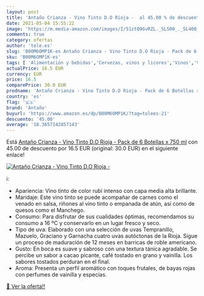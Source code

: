 ```yaml
---
layout: post
title: 'Antaño Crianza - Vino Tinto D.O Rioja -  al 45.00 % de descuento'
date: 2021-05-04 15:55:22
image: 'https://m.media-amazon.com/images/I/51ztQ9GvRZL._SL500_._SL400_.jpg'
comments: true
category: ofertas
author: 'tole.es'
slug: 'B00M6OMP1K-es Antaño Crianza - Vino Tinto D.O Rioja - Pack de 6 Botellas...'
sku: 'B00M6OMP1K-es'
tags: [ 'Alimentación y bebidas','Cervezas, vinos y licores','Vinos','Vinos tintos','antaño','tinto','vino', ]
actualPrice: 16.5 EUR
currency: EUR
price: 16.5
comparePrice: 30.0 EUR
prodname: 'Antaño Crianza - Vino Tinto D.O Rioja - Pack de 6 Botellas x 750 ml'
country: 'es'
flag: '🇪🇸'
brand: 'Antaño'
buyurl: 'https://www.amazon.es/dp/B00M6OMP1K/?tag=tolees-21'
descuento: '45.00'
average: '18.3657142857143'
---
```


Está [Antaño Crianza - Vino Tinto D.O Rioja - Pack de 6 Botellas x 750 ml](https://www.amazon.es/dp/B00M6OMP1K/?tag=tolees-21) con 45.00 de descuento por 16.5 EUR (original: 30.0 EUR) en el siguiente enlace!

[![Antaño Crianza - Vino Tinto D.O Rioja - ](https://m.media-amazon.com/images/I/51ztQ9GvRZL._SL500_._SL400_.jpg)](https://www.amazon.es/dp/B00M6OMP1K/?tag=tolees-21)

ℹ️:

- Apariencia: Vino tinto de color rubí intenso con capa media alta brillante.
- Maridaje: Este vino tinto se puede acompañar de carnes como el venado en salsa, riñones al vino tinto o empanada de atún, así como de quesos como el Manchego.
- Consumo: Para disfrutar de sus cualidades óptimas, recomendamos su consumo a 16 ºC y conservarlo en un lugar fresco y seco.
- Tipo de uva: Elaborado con una selección de uvas Tempranillo, Mazuelo, Graciano y Garnacha cuatro uvas autóctonas de la Rioja. Sigue un proceso de maduración de 12 meses en barricas de roble americano.
- Gusto: En boca es suave y sabroso con una textura tánica agradable. Se percibe un sabor a cacao picante, café tostado en grano y vainilla. Los sabores tostados perduran en el final.
- Aroma: Presenta un perfil aromático con toques frutales, de bayas rojas con perfumes de vainilla y especias.

[🛒 Ver la oferta!!](https://www.amazon.es/dp/B00M6OMP1K/?tag=tolees-21)

